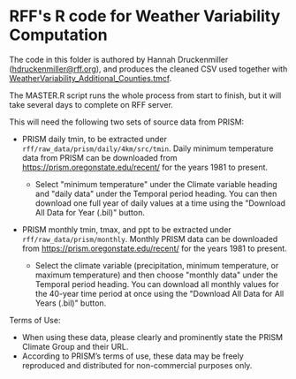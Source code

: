 # RFF's R code for Weather Variability Computation

The code in this folder is authored by Hannah Druckenmiller
(hdruckenmiller@rff.org), and produces the cleaned CSV used together with
[WeatherVariability_Additional_Counties.tmcf](../WeatherVariability_Additional_Counties.tmcf).

The MASTER.R script runs the whole process from start to finish, but it will
take several days to complete on RFF server.

This will need the following two sets of source data from PRISM:

* PRISM daily tmin, to be extracted under
  `rff/raw_data/prism/daily/4km/src/tmin`. Daily minimum temperature data from
  PRISM can be downloaded from https://prism.oregonstate.edu/recent/ for the
  years 1981 to present.
  *  Select "minimum temperature" under the Climate variable heading and "daily
     data" under the Temporal period heading. You can then download one full
     year of daily values at a time using the "Download All Data for Year
     (.bil)" button.

* PRISM monthly tmin, tmax, and ppt to be extracted under
  `rff/raw_data/prism/monthly`.  Monthly PRISM data can be downloaded from
  https://prism.oregonstate.edu/recent/ for the years 1981 to present.
  *  Select the climate variable (precipitation, minimum temperature, or maximum
     temperature) and then choose "monthly data" under the Temporal period
     heading.  You can download all monthly values for the 40-year time period
     at once using the "Download All Data for All Years (.bil)" button.

Terms of Use:
* When using these data, please clearly and prominently state the PRISM Climate
  Group and their URL.
* According to PRISM’s terms of use, these data may be freely reproduced and
  distributed for non-commercial purposes only.

